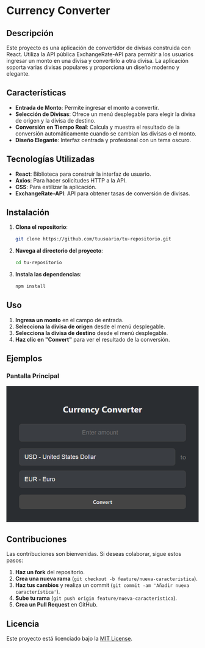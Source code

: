 # Currency Converter

## Descripción

Este proyecto es una aplicación de convertidor de divisas construida con React. Utiliza la API pública ExchangeRate-API para permitir a los usuarios ingresar un monto en una divisa y convertirlo a otra divisa. La aplicación soporta varias divisas populares y proporciona un diseño moderno y elegante.

## Características

- **Entrada de Monto**: Permite ingresar el monto a convertir.
- **Selección de Divisas**: Ofrece un menú desplegable para elegir la divisa de origen y la divisa de destino.
- **Conversión en Tiempo Real**: Calcula y muestra el resultado de la conversión automáticamente cuando se cambian las divisas o el monto.
- **Diseño Elegante**: Interfaz centrada y profesional con un tema oscuro.

## Tecnologías Utilizadas

- **React**: Biblioteca para construir la interfaz de usuario.
- **Axios**: Para hacer solicitudes HTTP a la API.
- **CSS**: Para estilizar la aplicación.
- **ExchangeRate-API**: API para obtener tasas de conversión de divisas.

## Instalación

1. **Clona el repositorio**:

    ```bash
    git clone https://github.com/tuusuario/tu-repositorio.git
    ```

2. **Navega al directorio del proyecto**:

    ```bash
    cd tu-repositorio
    ```

3. **Instala las dependencias**:

    ```bash
    npm install
    ```

## Uso

1. **Ingresa un monto** en el campo de entrada.
2. **Selecciona la divisa de origen** desde el menú desplegable.
3. **Selecciona la divisa de destino** desde el menú desplegable.
4. **Haz clic en "Convert"** para ver el resultado de la conversión.

## Ejemplos

### Pantalla Principal

![Pantalla Principal](AppImage.png)

## Contribuciones

Las contribuciones son bienvenidas. Si deseas colaborar, sigue estos pasos:

1. **Haz un fork** del repositorio.
2. **Crea una nueva rama** (`git checkout -b feature/nueva-caracteristica`).
3. **Haz tus cambios** y realiza un commit (`git commit -am 'Añadir nueva característica'`).
4. **Sube tu rama** (`git push origin feature/nueva-caracteristica`).
5. **Crea un Pull Request** en GitHub.

## Licencia

Este proyecto está licenciado bajo la [MIT License](LICENSE).

